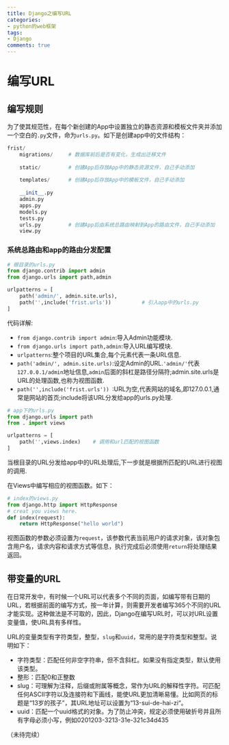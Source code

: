 ```yaml
---
title: Django之编写URL
categories: 
- python的web框架
tags: 
- Django
comments: true
---
```


# 编写URL

## 编写规则

​	为了使其规范性，在每个新创建的App中设置独立的静态资源和模板文件夹并添加一个空白的`.py`文件，命为`urls.py`。如下是创建app中的文件结构：

<!--more-->

```python
frist/
	migrations/		# 数据库前后是否有变化，生成出迁移文件
    
	static/			# 创建App后存放App中的静态资源文件，自己手动添加
    
	templates/		# 创建App后存放App中的模板文件，自己手动添加
    
	__init__.py
	admin.py
	apps.py
	models.py
	tests.py
	urls.py			# 创建App后由系统总路由映射到App的路由文件，自己手动添加
	view.py
```

### 系统总路由和app的路由分发配置

```python
# 根目录的urls.py
from django.contrib import admin
from django.urls import path,admin

urlpatterns = [
    path('admin/', admin.site.urls),
    path('',include('frist.urls'))			# 引入app中的urls.py
]
```



代码详解:

* `from django.contrib import admin`:导入Admin功能模块.
* `from django.urls import path,admin`:导入URL编写模块.
* `urlpatterns`:整个项目的URL集合,每个元素代表一条URL信息.
* `path('admin/', admin.site.urls)`:设定Admin的URL.`'admin/'`代表`127.0.0.1/admin`地址信息,`admin`后面的斜杠是路径分隔符;admin.site.urls是URL的处理函数,也称为视图函数.
* ` path('',include('frist.urls'))	`:URL为空,代表网站的域名,即127.0.0.1,通常是网站的首页;include将该URL分发给app的urls.py处理.

```python
# app下的urls.py
from django.urls import path
from . import views

urlpatterns = [
    path('',views.index)	# 调用和url匹配的视图函数
]
```



当根目录的URL分发给app中的URL处理后,下一步就是根据所匹配的URL进行视图的调用.

在Views中编写相应的视图函数。如下：

```python
# index的views.py
from django.http import HttpResponse
# creat you views here.
def index(request):
    return HttpResponse("hello world")   
```

视图函数的参数必须设置为`request`，该参数代表当前用户的请求对象，该对象包含用户名，请求内容和请求方式等信息，执行完成后必须使用`return`将处理结果返回。



## 带变量的URL

​	在日常开发中，有时候一个URL可以代表多个不同的页面，如编写带有日期的URL，若根据前面的编写方式，按一年计算，则需要开发者编写365个不同的URL才能实现。这种做法是不可取的，因此，Django在编写URL时，可以对URL设置变量值，使URL具有多样性。

​	URL的变量类型有字符类型，整型，`slug`和`uuid`，常用的是字符类型和整型。说明如下：

* 字符类型：匹配任何非空字符串，但不含斜杠。如果没有指定类型，默认使用该类型。
* 整形：匹配0和正整数
* slug：可理解为注释，后缀或附属等概念，常作为URL的解释性字符。可匹配任何ASCII字符以及连接符和下画线，能使URL更加清晰易懂。比如网页的标题是“13岁的孩子”，其URL地址可以设置为“13-sui-de-hai-zi“。
* uuid：匹配一个uuid格式的对象。为了防止冲突，规定必须使用破折号并且所有字母必须小写，例如0201203-3213-31e-321c34d435

（未待完续）





